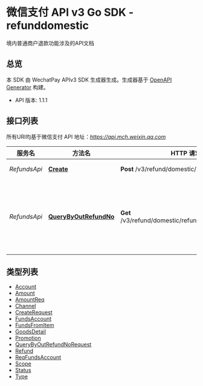 # 微信支付 API v3 Go SDK - refunddomestic

境内普通商户退款功能涉及的API文档


## 总览
本 SDK 由 WechatPay APIv3 SDK 生成器生成。生成器基于 [OpenAPI Generator](https://openapi-generator.tech) 构建。

- API 版本: 1.1.1

## 接口列表

所有URI均基于微信支付 API 地址：*https://api.mch.weixin.qq.com*

服务名 | 方法名 | HTTP 请求 | 描述
------------ | ------------- | ------------- | -------------
*RefundsApi* | [**Create**](RefundsApi.md#create) | **Post** /v3/refund/domestic/refunds | 退款申请
*RefundsApi* | [**QueryByOutRefundNo**](RefundsApi.md#querybyoutrefundno) | **Get** /v3/refund/domestic/refunds/{out_refund_no} | 查询单笔退款（通过商户退款单号）


## 类型列表

 - [Account](Account.md)
 - [Amount](Amount.md)
 - [AmountReq](AmountReq.md)
 - [Channel](Channel.md)
 - [CreateRequest](CreateRequest.md)
 - [FundsAccount](FundsAccount.md)
 - [FundsFromItem](FundsFromItem.md)
 - [GoodsDetail](GoodsDetail.md)
 - [Promotion](Promotion.md)
 - [QueryByOutRefundNoRequest](QueryByOutRefundNoRequest.md)
 - [Refund](Refund.md)
 - [ReqFundsAccount](ReqFundsAccount.md)
 - [Scope](Scope.md)
 - [Status](Status.md)
 - [Type](Type.md)

